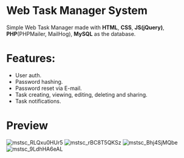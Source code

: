 # Web Task Manager System
Simple Web Task Manager made with **HTML**, **CSS**, **JS(jQuery)**, **PHP**(PHPMailer, MailHog), **MySQL** as the database.

# Features:
- User auth.<br>
- Password hashing.<br>
- Password reset via E-mail.<br>
- Task creating, viewing, editing, deleting and sharing.<br>
- Task notifications.<br>

# Preview
![mstsc_RLQxu0HUr5](https://github.com/Jonybtw/Web-Task-Manager-System/assets/84144569/9eeefbb6-6947-40b7-829b-5b992f1e2d71)
![mstsc_rBC8T5QKSz](https://github.com/Jonybtw/Web-Task-Manager-System/assets/84144569/cc1000ff-36da-4bed-a472-99bb23f3852e)
![mstsc_Bhj4SjMQbe](https://github.com/Jonybtw/Web-Task-Manager-System/assets/84144569/2f57b129-5c3b-412c-9d34-55538b5832a7)
![mstsc_9LdhHA6eAL](https://github.com/Jonybtw/Web-Task-Manager-System/assets/84144569/f371fea6-506b-4bb6-ab23-8e0ce326f83e)
